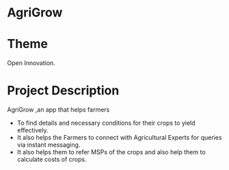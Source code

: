 # AgriGrow
 


# Theme

Open Innovation.

# Project Description

AgriGrow ,an app that helps farmers 
- To find details and necessary conditions for their crops to yield effectively.
- It also helps the Farmers to connect with Agricultural Experts for queries via instant messaging.
- It also helps them to refer MSPs of the crops and also help them to calculate costs of crops.
